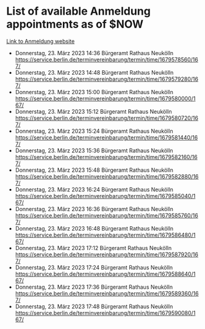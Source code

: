 # List of available Anmeldung appointments as of $NOW
[Link to Anmeldung website](https://service.berlin.de/terminvereinbarung/termin/tag.php?termin=1&anliegen[]=120686&dienstleisterlist=122210,122217,327316,122219,327312,122227,327314,122231,327346,122243,327348,122254,122252,329742,122260,329745,122262,329748,122271,327278,122273,327274,122277,327276,330436,122280,327294,122282,327290,122284,327292,122291,327270,122285,327266,122286,327264,122296,327268,150230,329760,122297,327286,122294,327284,122312,329763,122314,329775,122304,327330,122311,327334,122309,327332,317869,122281,327352,122279,329772,122283,122276,327324,122274,327326,122267,329766,122246,327318,122251,327320,122257,327322,122208,327298,122226,327300&herkunft=http%3A%2F%2Fservice.berlin.de%2Fdienstleistung%2F120686%2F)
- Donnerstag, 23. März 2023 14:36 Bürgeramt Rathaus Neukölln https://service.berlin.de/terminvereinbarung/termin/time/1679578560/167/
- Donnerstag, 23. März 2023 14:48 Bürgeramt Rathaus Neukölln https://service.berlin.de/terminvereinbarung/termin/time/1679579280/167/
- Donnerstag, 23. März 2023 15:00 Bürgeramt Rathaus Neukölln https://service.berlin.de/terminvereinbarung/termin/time/1679580000/167/
- Donnerstag, 23. März 2023 15:12 Bürgeramt Rathaus Neukölln https://service.berlin.de/terminvereinbarung/termin/time/1679580720/167/
- Donnerstag, 23. März 2023 15:24 Bürgeramt Rathaus Neukölln https://service.berlin.de/terminvereinbarung/termin/time/1679581440/167/
- Donnerstag, 23. März 2023 15:36 Bürgeramt Rathaus Neukölln https://service.berlin.de/terminvereinbarung/termin/time/1679582160/167/
- Donnerstag, 23. März 2023 15:48 Bürgeramt Rathaus Neukölln https://service.berlin.de/terminvereinbarung/termin/time/1679582880/167/
- Donnerstag, 23. März 2023 16:24 Bürgeramt Rathaus Neukölln https://service.berlin.de/terminvereinbarung/termin/time/1679585040/167/
- Donnerstag, 23. März 2023 16:36 Bürgeramt Rathaus Neukölln https://service.berlin.de/terminvereinbarung/termin/time/1679585760/167/
- Donnerstag, 23. März 2023 16:48 Bürgeramt Rathaus Neukölln https://service.berlin.de/terminvereinbarung/termin/time/1679586480/167/
- Donnerstag, 23. März 2023 17:12 Bürgeramt Rathaus Neukölln https://service.berlin.de/terminvereinbarung/termin/time/1679587920/167/
- Donnerstag, 23. März 2023 17:24 Bürgeramt Rathaus Neukölln https://service.berlin.de/terminvereinbarung/termin/time/1679588640/167/
- Donnerstag, 23. März 2023 17:36 Bürgeramt Rathaus Neukölln https://service.berlin.de/terminvereinbarung/termin/time/1679589360/167/
- Donnerstag, 23. März 2023 17:48 Bürgeramt Rathaus Neukölln https://service.berlin.de/terminvereinbarung/termin/time/1679590080/167/
